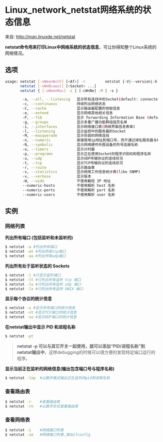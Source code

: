 # Linux_network_netstat网络系统的状态信息

来自: http://man.linuxde.net/netstat

**netstat命令用来打印Linux中网络系统的状态信息**，可让你得知整个Linux系统的网络情况。

## 选项

```bash
usage: netstat [-vWeenNcCF] [<Af>] -r         netstat {-V|--version|-h|--help}
       netstat [-vWnNcaeol] [<Socket> ...]
       netstat { [-vWeenNac] -i | [-cWnNe] -M | -s }

        -a, --all, --listening   显示所有连线中的Socket(default: connected)
        -c, --continuous         持续列出网络状态
        -C, --cache              显示路由器配置的快取信息
        -e, --extend             显示网络其他相关信息
        -F, --fib                显示 Forwarding Information Base (default)
        -g, --groups             显示多重广播功能群组组员名单
        -i, --interfaces         显示网络接口表(网络界面信息表单)
        -l, --listening          显示监控中的服务器的Socket
        -M, --masquerade         显示伪装的网络连线
        -n, --numeric            直接使用ip地址和端口号，而不通过域名服务器与端口服务名称
        -N, --symbolic           显示网络硬件外围设备的符号连接名称
        -o, --timers             显示计时器
        -p, --programs           显示正在使用Socket的程序识别码和程序名称
		-u, --udp				 显示UDP传输协议的连线状况
		-t, --tcp				 显示TCP传输协议的连线状况
        -r, --route              显示路由表
        -s, --statistics         显示网络工作信息统计表(like SNMP)
        -v, --verbose            显示版本
        -W, --wide               不使用截短 IP 地址
        --numeric-hosts          不使用解析 host 名称
        --numeric-ports          不使用解析 port 名称
        --numeric-users          不使用解析 user 名称

```

## 实例

### 网络列表
**列出所有端口 (包括监听和未监听的)**

```bash
$ netstat -a #列出所有端口
$ netstat -at #列出所有tcp端口
$ netstat -au #列出所有udp端口
```

**列出所有处于监听状态的 Sockets**

```bash
$ netstat -l #只显示监听端口
$ netstat -lt #只列出所有监听 tcp 端口
$ netstat -lu #只列出所有监听 udp 端口
$ netstat -lx #只列出所有监听 UNIX 端口
```

**显示每个协议的统计信息**

```bash
$ netstat -s #显示所有端口的统计信息
$ netstat -st #显示TCP端口的统计信息
$ netstat -su #显示UDP端口的统计信息
```

**在netstat输出中显示 PID 和进程名称**

```bash
$ netstat -pt
```

> **netstat -p 可以与其它开关一起使用，就可以添加“PID/进程名称”到netstat输出中**，这样debugging的时候可以很方便的发现特定端口运行的程序。

**显示当前正在监听的网络信息(输出包含端口号与程序名称)**
```bash
$ netstat -lnp	#以数字格式输出正在监听的pid和进程名称
```

### 查看路由表

```bash
$ netstat -r	#查看路由表
$ netstat -rn	#以数字形式查看路由表
```

### 查看网络表
```bash
$ netstat -i	#网络接口列表
$ netstat -ie	#网络接口列表,类似ifconfig
```